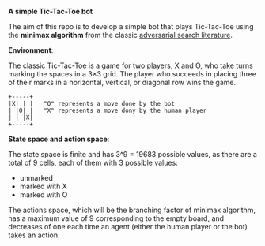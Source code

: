 **A simple Tic-Tac-Toe bot**

The aim of this repo is to develop a simple bot that plays Tic-Tac-Toe using the **minimax algorithm** from the classic [adversarial search literature](https://en.wikibooks.org/wiki/Artificial_Intelligence/Search/Adversarial_search/Minimax_Search).

**Environment**:

The classic Tic-Tac-Toe is a game for two players, X and O, who take turns marking the spaces in a 3×3 grid.
The player who succeeds in placing three of their marks in a horizontal, vertical, or diagonal row wins the game.

```
+-----+
|X| | |   "O" represents a move done by the bot
| |O| |   "X" represents a move dony by the human player
| | |X|
+-----+
```

**State space and action space**:

The state space is finite and has 3^9 = 19683 possible values, as there are a total of 9 cells, each of them with 3 possible values: 
- unmarked
- marked with X
- marked with O

The actions space, which will be the branching factor of minimax algorithm, has a maximum value of 9 corresponding to the empty board, and decreases of one each time an agent (either the human player or the bot) takes an action.
